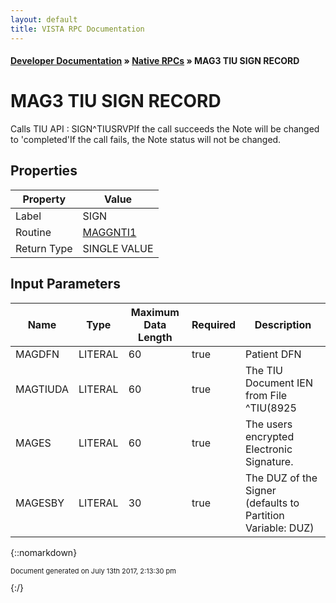 ```yaml
---
layout: default
title: VISTA RPC Documentation
---
```


#### [Developer Documentation](../index) &#187; [Native RPCs](TableOfContents) &#187; MAG3 TIU SIGN RECORD<br/>
# MAG3 TIU SIGN RECORD

Calls TIU API : SIGN^TIUSRVPIf the call succeeds the Note will be changed to 'completed'If the call fails, the Note status will not be changed.

## Properties

Property | Value
--- | ---
Label | SIGN
Routine | [MAGGNTI1](http://code.osehra.org/dox/Routine_MAGGNTI1_source.html)
Return Type | SINGLE VALUE


## Input Parameters

Name | Type | Maximum Data Length | Required | Description
--- | --- | --- | --- | ---
MAGDFN | LITERAL | 60 | true | Patient DFN
MAGTIUDA | LITERAL | 60 | true | The TIU Document IEN from File ^TIU(8925
MAGES | LITERAL | 60 | true | The users encrypted Electronic Signature.
MAGESBY | LITERAL | 30 | true | The DUZ of the Signer (defaults to Partition Variable: DUZ)



{::nomarkdown} <br/><p style="font-size: 11px">Document generated on July 13th 2017, 2:13:30 pm</p>{:/}
